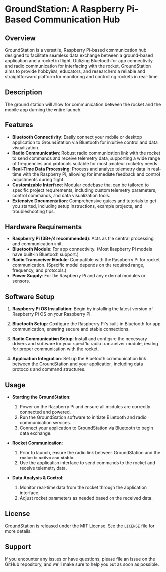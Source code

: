 # GroundStation: A Raspberry Pi-Based Communication Hub

## Overview

GroundStation is a versatile, Raspberry Pi-based communication hub designed to facilitate seamless data exchange between a ground-based application and a rocket in flight. Utilizing Bluetooth for app connectivity and radio communication for interfacing with the rocket, GroundStation aims to provide hobbyists, educators, and researchers a reliable and straightforward platform for monitoring and controlling rockets in real-time.

## Description
The ground station will allow for communication between the rocket and the mobile app durning the entire launch.

## Features

- **Bluetooth Connectivity**: Easily connect your mobile or desktop application to GroundStation via Bluetooth for intuitive control and data visualization.
- **Radio Communication**: Robust radio communication link with the rocket to send commands and receive telemetry data, supporting a wide range of frequencies and protocols suitable for most amateur rocketry needs.
- **Real-Time Data Processing**: Process and analyze telemetry data in real-time with the Raspberry Pi, allowing for immediate feedback and control adjustments during flight.
- **Customizable Interface**: Modular codebase that can be tailored to specific project requirements, including custom telemetry parameters, control commands, and data visualization tools.
- **Extensive Documentation**: Comprehensive guides and tutorials to get you started, including setup instructions, example projects, and troubleshooting tips.

## Hardware Requirements

- **Raspberry Pi (3B+/4 recommended)**: Acts as the central processing and communication unit.
- **Bluetooth Module**: For app connectivity. (Most Raspberry Pi models have built-in Bluetooth support.)
- **Radio Transceiver Module**: Compatible with the Raspberry Pi for rocket communication. (Specific model depends on the required range, frequency, and protocols.)
- **Power Supply**: For the Raspberry Pi and any external modules or sensors.

## Software Setup

1. **Raspberry Pi OS Installation**: Begin by installing the latest version of Raspberry Pi OS on your Raspberry Pi.

2. **Bluetooth Setup**: Configure the Raspberry Pi's built-in Bluetooth for app communication, ensuring secure and stable connections.

3. **Radio Communication Setup**: Install and configure the necessary drivers and software for your specific radio transceiver module, testing for proper communication with the rocket.

4. **Application Integration**: Set up the Bluetooth communication link between the GroundStation and your application, including data protocols and command structures.

## Usage

- **Starting the GroundStation**:
  1. Power on the Raspberry Pi and ensure all modules are correctly connected and powered.
  2. Run the GroundStation software to initiate Bluetooth and radio communication services.
  3. Connect your application to GroundStation via Bluetooth to begin data exchange.

- **Rocket Communication**:
  1. Prior to launch, ensure the radio link between GroundStation and the rocket is active and stable.
  2. Use the application interface to send commands to the rocket and receive telemetry data.

- **Data Analysis & Control**:
  1. Monitor real-time data from the rocket through the application interface.
  2. Adjust rocket parameters as needed based on the received data.

## License

GroundStation is released under the MIT License. See the `LICENSE` file for more details.

## Support

If you encounter any issues or have questions, please file an issue on the GitHub repository, and we'll make sure to help you out as soon as possible.

